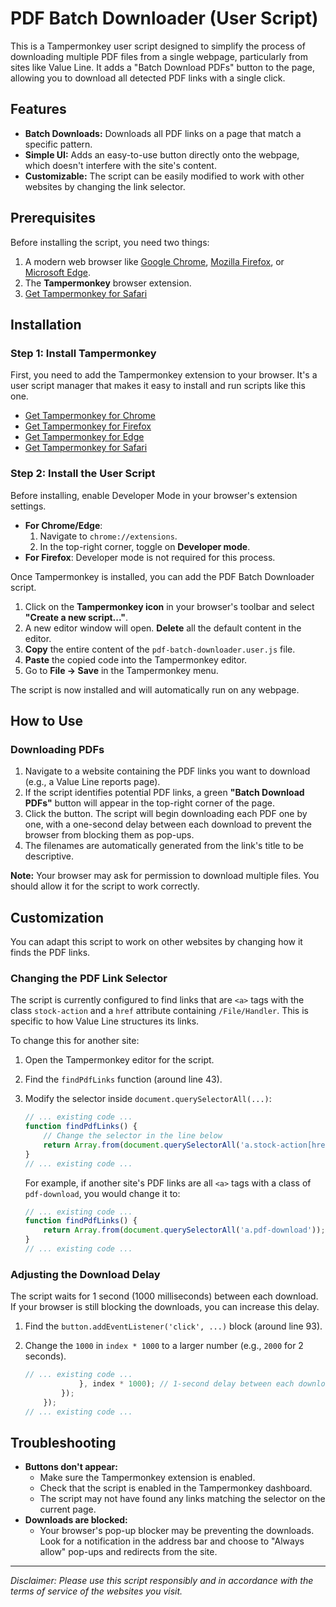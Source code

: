 # PDF Batch Downloader (User Script)

This is a Tampermonkey user script designed to simplify the process of downloading multiple PDF files from a single webpage, particularly from sites like Value Line. It adds a "Batch Download PDFs" button to the page, allowing you to download all detected PDF links with a single click.

## Features

- **Batch Downloads:** Downloads all PDF links on a page that match a specific pattern.
- **Simple UI:** Adds an easy-to-use button directly onto the webpage, which doesn't interfere with the site's content.
- **Customizable:** The script can be easily modified to work with other websites by changing the link selector.

## Prerequisites

Before installing the script, you need two things:
1. A modern web browser like [Google Chrome](https://www.google.com/chrome/), [Mozilla Firefox](https://www.mozilla.org/firefox/new/), or [Microsoft Edge](https://www.microsoft.com/edge).
2. The **Tampermonkey** browser extension.
3. [Get Tampermonkey for Safari](https://apps.apple.com/app/apple-store/id1482490089)

## Installation

### Step 1: Install Tampermonkey

First, you need to add the Tampermonkey extension to your browser. It's a user script manager that makes it easy to install and run scripts like this one.

- [Get Tampermonkey for Chrome](https://chrome.google.com/webstore/detail/tampermonkey/dhdgffkkebhmkfjojejmpbldmpobfkfo)
- [Get Tampermonkey for Firefox](https://addons.mozilla.org/en-US/firefox/addon/tampermonkey/)
- [Get Tampermonkey for Edge](https://microsoftedge.microsoft.com/addons/detail/tampermonkey/iikmkjmpaadaobahmlepeloendndfphd)
- [Get Tampermonkey for Safari](https://apps.apple.com/app/apple-store/id1482490089)

### Step 2: Install the User Script

Before installing, enable Developer Mode in your browser's extension settings.

-   **For Chrome/Edge**:
    1.  Navigate to `chrome://extensions`.
    2.  In the top-right corner, toggle on **Developer mode**.
-   **For Firefox**: Developer mode is not required for this process.

Once Tampermonkey is installed, you can add the PDF Batch Downloader script.

1.  Click on the **Tampermonkey icon** in your browser's toolbar and select **"Create a new script..."**.
2.  A new editor window will open. **Delete** all the default content in the editor.
3.  **Copy** the entire content of the `pdf-batch-downloader.user.js` file.
4.  **Paste** the copied code into the Tampermonkey editor.
5.  Go to **File -> Save** in the Tampermonkey menu.

The script is now installed and will automatically run on any webpage.

## How to Use

### Downloading PDFs

1.  Navigate to a website containing the PDF links you want to download (e.g., a Value Line reports page).
2.  If the script identifies potential PDF links, a green **"Batch Download PDFs"** button will appear in the top-right corner of the page.
3.  Click the button. The script will begin downloading each PDF one by one, with a one-second delay between each download to prevent the browser from blocking them as pop-ups.
4.  The filenames are automatically generated from the link's title to be descriptive.

**Note:** Your browser may ask for permission to download multiple files. You should allow it for the script to work correctly.

## Customization

You can adapt this script to work on other websites by changing how it finds the PDF links.

### Changing the PDF Link Selector

The script is currently configured to find links that are `<a>` tags with the class `stock-action` and a `href` attribute containing `/File/Handler`. This is specific to how Value Line structures its links.

To change this for another site:
1.  Open the Tampermonkey editor for the script.
2.  Find the `findPdfLinks` function (around line 43).
3.  Modify the selector inside `document.querySelectorAll(...)`:

    ```javascript
    // ... existing code ...
    function findPdfLinks() {
        // Change the selector in the line below
        return Array.from(document.querySelectorAll('a.stock-action[href*="/File/Handler"]'));
    }
    // ... existing code ...
    ```

    For example, if another site's PDF links are all `<a>` tags with a class of `pdf-download`, you would change it to:

    ```javascript
    // ... existing code ...
    function findPdfLinks() {
        return Array.from(document.querySelectorAll('a.pdf-download'));
    }
    // ... existing code ...
    ```

### Adjusting the Download Delay

The script waits for 1 second (1000 milliseconds) between each download. If your browser is still blocking the downloads, you can increase this delay.

1.  Find the `button.addEventListener('click', ...)` block (around line 93).
2.  Change the `1000` in `index * 1000` to a larger number (e.g., `2000` for 2 seconds).

    ```javascript
    // ... existing code ...
                }, index * 1000); // 1-second delay between each download
            });
        });
    // ... existing code ...
    ```

## Troubleshooting

-   **Buttons don't appear:**
    -   Make sure the Tampermonkey extension is enabled.
    -   Check that the script is enabled in the Tampermonkey dashboard.
    -   The script may not have found any links matching the selector on the current page.
-   **Downloads are blocked:**
    -   Your browser's pop-up blocker may be preventing the downloads. Look for a notification in the address bar and choose to "Always allow" pop-ups and redirects from the site.

---

*Disclaimer: Please use this script responsibly and in accordance with the terms of service of the websites you visit.* 
